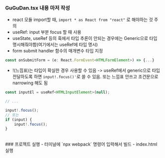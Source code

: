 ### GuGuDan.tsx 내용 마저 작성

- react 모듈 import할 때, `import * as React from "react"` 로 해야하는 것 주의
- useRef: input 부분 focus 할 때 사용
- useState, useRef 등의 훅에서 타입 추론이 안되는 경우에는 Generic으로 타입 명시해줘야함(여기에서는 useRef에 타입 명시)
- form submit handler 함수의 매개변수 타입 지정

```javascript
const onSubmitForm = (e: React.FormEvent<HTMLFormElement>) => {...}
```

- !(느낌표)는 타입이 확실한 경우 사용할 수 있음 -> useRef에서 generic으로 타입 전달하도록 하면 `input!.focus()'`로 쓸 수 있음.
  또는 느낌표 안쓰고 조건문으로 narrowing 해도 됨

```javascript
const inputEl = useRef<HTMLInputElement>(null);

// ...

input!.focus();
// 또는
if (input) {
    input!.focus();
}
```

<br>
### 프로젝트 실행
- 터미널에 `npx webpack` 명령어 입력해서 빌드
- index.html 실행
